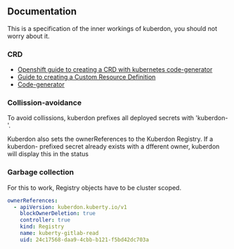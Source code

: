 
## Documentation
This is a specification of the inner workings of kuberdon, you should not worry about it.
### CRD
- [Openshift guide to creating a CRD with kubernetes code-generator](https://blog.openshift.com/kubernetes-deep-dive-code-generation-customresources/)
- [Guide to creating a Custom Resource Definition](https://github.com/jinghzhu/KubernetesCRD)
- [Code-generator](https://github.com/kubernetes/code-generator)

### Collission-avoidance
To avoid collissions, kuberdon prefixes all deployed secrets with 'kuberdon-'. 

Kuberdon also sets the ownerReferences to the Kuberdon Registry. If a kuberdon- prefixed secret already exists with a dfferent owner, kuberdon will display this in the status

### Garbage collection
For this to work, Registry objects have to be cluster scoped.
```yaml
ownerReferences:
  - apiVersion: kuberdon.kuberty.io/v1
    blockOwnerDeletion: true
    controller: true
    kind: Registry
    name: kuberty-gitlab-read
    uid: 24c17568-daa9-4cbb-b121-f5bd42dc703a
```
